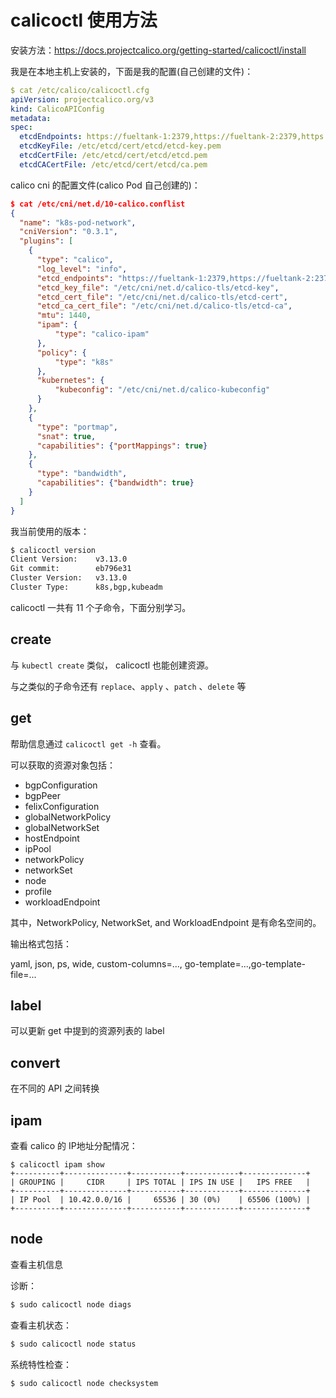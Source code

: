 # calicoctl 使用方法

安装方法：https://docs.projectcalico.org/getting-started/calicoctl/install

我是在本地主机上安装的，下面是我的配置(自己创建的文件)：

```yaml
$ cat /etc/calico/calicoctl.cfg
apiVersion: projectcalico.org/v3
kind: CalicoAPIConfig
metadata:
spec:
  etcdEndpoints: https://fueltank-1:2379,https://fueltank-2:2379,https://fueltank-3:2379
  etcdKeyFile: /etc/etcd/cert/etcd/etcd-key.pem
  etcdCertFile: /etc/etcd/cert/etcd/etcd.pem
  etcdCACertFile: /etc/etcd/cert/etcd/ca.pem
```

calico cni 的配置文件(calico Pod 自己创建的)：

```json
$ cat /etc/cni/net.d/10-calico.conflist 
{
  "name": "k8s-pod-network",
  "cniVersion": "0.3.1",
  "plugins": [
    {
      "type": "calico",
      "log_level": "info",
      "etcd_endpoints": "https://fueltank-1:2379,https://fueltank-2:2379,https://fueltank-3:2379",
      "etcd_key_file": "/etc/cni/net.d/calico-tls/etcd-key",
      "etcd_cert_file": "/etc/cni/net.d/calico-tls/etcd-cert",
      "etcd_ca_cert_file": "/etc/cni/net.d/calico-tls/etcd-ca",
      "mtu": 1440,
      "ipam": {
          "type": "calico-ipam"
      },
      "policy": {
          "type": "k8s"
      },
      "kubernetes": {
          "kubeconfig": "/etc/cni/net.d/calico-kubeconfig"
      }
    },
    {
      "type": "portmap",
      "snat": true,
      "capabilities": {"portMappings": true}
    },
    {
      "type": "bandwidth",
      "capabilities": {"bandwidth": true}
    }
  ]
}
```



我当前使用的版本：

```bash
$ calicoctl version
Client Version:    v3.13.0
Git commit:        eb796e31
Cluster Version:   v3.13.0
Cluster Type:      k8s,bgp,kubeadm
```



calicoctl 一共有 11 个子命令，下面分别学习。



## create

与 `kubectl create` 类似， calicoctl 也能创建资源。

与之类似的子命令还有 `replace`、`apply` 、`patch` 、`delete` 等



## get

帮助信息通过 `calicoctl get -h` 查看。

可以获取的资源对象包括：

* bgpConfiguration
* bgpPeer
* felixConfiguration
* globalNetworkPolicy
* globalNetworkSet
* hostEndpoint
* ipPool
* networkPolicy
* networkSet
* node
* profile
* workloadEndpoint

其中，NetworkPolicy, NetworkSet, and WorkloadEndpoint 是有命名空间的。

输出格式包括：

yaml, json, ps, wide, custom-columns=..., go-template=...,go-template-file=...



## label

可以更新 get 中提到的资源列表的 label



## convert

在不同的 API 之间转换



## ipam

查看 calico 的 IP地址分配情况：

```
$ calicoctl ipam show
+----------+--------------+-----------+------------+--------------+
| GROUPING |     CIDR     | IPS TOTAL | IPS IN USE |   IPS FREE   |
+----------+--------------+-----------+------------+--------------+
| IP Pool  | 10.42.0.0/16 |     65536 | 30 (0%)    | 65506 (100%) |
+----------+--------------+-----------+------------+--------------+
```



## node

查看主机信息

诊断：

```bash
$ sudo calicoctl node diags
```

查看主机状态：

```bash
$ sudo calicoctl node status
```

系统特性检查：

```bash
$ sudo calicoctl node checksystem
```

